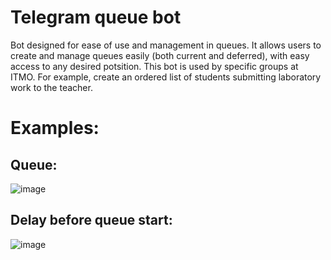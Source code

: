# Telegram queue bot
Bot designed for ease of use and management in queues. 
It allows users to create and manage queues easily (both current and deferred), with easy access to any desired potsition. 
This bot is used by specific groups at ITMO.
For example, create an ordered list of students submitting laboratory work to the teacher.

# Examples:
## Queue:
![image](https://github.com/HuTao1Love/TgQueueBot/assets/112830043/ea794768-2482-4c3e-ad5d-22574034b51c)

## Delay before queue start:
![image](https://github.com/HuTao1Love/TgQueueBot/assets/112830043/a2236029-177a-4183-b2d3-7a22435e94c0)
